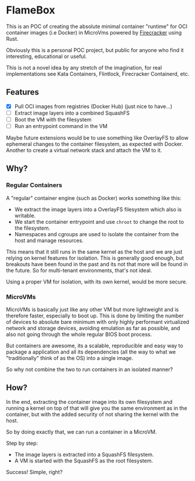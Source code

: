 # FlameBox

This is an POC of creating the absolute minimal container "runtime" for OCI container images (i.e Docker) in MicroVms powered by [Firecracker](https://github.com/firecracker-microvm/firecracker) using Rust.

Obviously this is a personal POC project, but public for anyone who find it interesting, educational or useful.

This is not a novel idea by any stretch of the imagination, for real implementations see Kata Containers, Flintlock,
Firecracker Containerd, etc.

## Features

- [x] Pull OCI images from registries (Docker Hub) (just nice to have...)
- [ ] Extract image layers into a combined SquashFS
- [ ] Boot the VM with the filesystem
- [ ] Run an entrypoint command in the VM

Maybe future extensions would be to use something like OverlayFS to allow ephemeral changes to the container filesystem, as expected with Docker. Another to create a virtual network stack and attach the VM to it.

## Why?

### Regular Containers

A "regular" container engine (such as Docker) works something like this:

- We extract the image layers into a OverlayFS filesystem which also is writable.
- We start the container entrypoint and use `chroot` to change the root to the filesystem.
- Namespaces and cgroups are used to isolate the container from the host and manage resources.

This means that it still runs in the same kernel as the host and we are just relying on kernel features for isolation. This is generally good enough, but breakouts have been found in the past and its not that more will be found in the future. So for multi-tenant environments, that's not ideal.

Using a proper VM for isolation, with its own kernel, would be more secure.

### MicroVMs

MicroVMs is basically just like any other VM but more lightweight and is therefore faster, especially to boot up.
This is done by limiting the number of devices to absolute bare minimum with only highly performant virtualized network and storage devices, avoiding emulation as far as possible, and also not going through the whole regular BIOS boot process.

But containers are awesome, its a scalable, reproducible and easy way to package a application and all its dependencies (all the way to what we "traditionally" think of as the OS) into a single image.

So why not combine the two to run containers in an isolated manner?

## How?

In the end, extracting the container image into its own filesystem and running a kernel on top of that will give you the same environment as in the container, but with the added security of not sharing the kernel with the host.

So by doing exactly that, we can run a container in a MicroVM.

Step by step:

- The image layers is extracted into a SquashFS filesystem.
- A VM is started with the SquashFS as the root filesystem.

Success! Simple, right?
